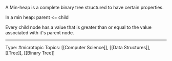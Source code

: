 A Min-heap is a complete binary tree structured to have certain properties.

In a min heap: parent <= child

Every child node has a value that is greater than or equal to the value associated with it's parent node.

___
Type: #microtopic 
Topics: [[Computer Science]], [[Data Structures]], [[Tree]], [[Binary Tree]]

